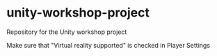 # unity-workshop-project
Repository for the Unity workshop project

Make sure that "Virtual reality supported" is checked in Player Settings